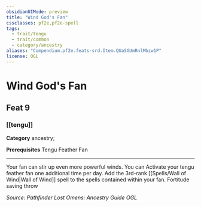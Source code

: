 ```yaml
---
obsidianUIMode: preview
title: "Wind God's Fan"
cssclasses: pf2e,pf2e-spell
tags:
  - trait/tengu
  - trait/common
  - category/ancestry
aliases: "Compendium.pf2e.feats-srd.Item.QUaSGUmRnlMbzw1P"
license: OGL
---
```

# Wind God's Fan
## Feat 9
### [[tengu]]

**Category** ancestry; 



**Prerequisites** Tengu Feather Fan
* * *
Your fan can stir up even more powerful winds. You can Activate your tengu feather fan one additional time per day. Add the 3rd-rank [[Spells/Wall of Wind|Wall of Wind]] spell to the spells contained within your fan. Fortitude saving throw

*Source: Pathfinder Lost Omens: Ancestry Guide*
*OGL*